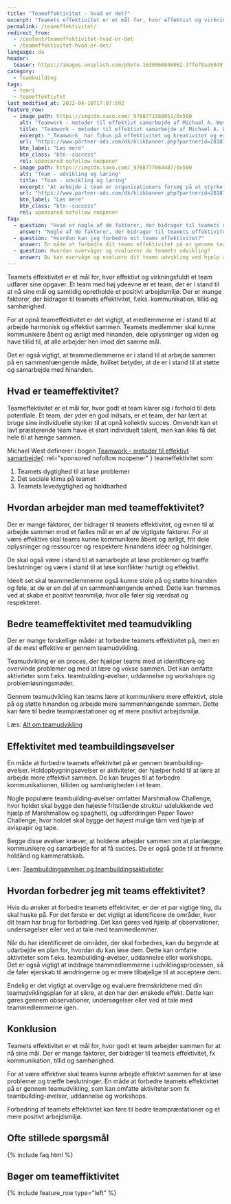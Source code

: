 ```yaml
---
title: "Teameffektivitet - hvad er det?"
excerpt: "Teamets effektivitet er et mål for, hvor effektivt og virkningsfuldt et team udfører sine opgaver. Hvad skal man tænke over med teamaktivitet?"
permalink: /teameffektivitet/
redirect_from:
  - /content/teameffektivitet-hvad-er-det
  - /teameffektivitet-hvad-er-det/
language: da
header:
  teaser: https://images.unsplash.com/photo-1630068846062-3ffe78aa5049?ixlib=rb-1.2.1&ixid=MnwxMjA3fDB8MHxwaG90by1wYWdlfHx8fGVufDB8fHx8&auto=format&fit=crop&h=300&w=400&q=10
category:
  - Teambuilding
tags:
  - teori
  - teameffektivtet
last_modified_at: 2022-04-10T17:07:59Z
feature_row:
  - image_path: https://imgcdn.saxo.com/_9788771580051/0x500
    alt: "Teamwork - metoder til effektivt samarbejde af Michael A. West"
    title: "Teamwork - metoder til effektivt samarbejde af Michael A. West"
    excerpt: "_Teamwork_ har fokus på effektivitet og kreativitet og er for alle, der på den ene eller anden måde bruger teamwork i deres dagligdag. Bogen er fyldt med praktiske eksempler og teori, der kan hjælpe et team med at opstille mål og opnå dem."
    url: "https://www.partner-ads.com/dk/klikbanner.php?partnerid=28187&bannerid=43264&htmlurl=https://www.saxo.com/dk/teamwork_michael-a-west_haeftet_9788771580051"
    btn_label: "Læs mere"
    btn_class: "btn--success"
    rel: sponsored nofollow noopener
  - image_path: https://imgcdn.saxo.com/_9788777064487/0x500
    alt: "Team - udvikling og læring"
    title: "Team - udvikling og læring"
    excerpt: "At arbejde i team er organisationers forsøg på at styrke udvikling af faglige og personlige potentialer og kompetencer. Bogens formål er at give svar på, hvordan udvikling og læring i team kan blive en succes, fx om sporten er en passende metafor til at fremme teamudvikling og læring og forståelse af samarbejde samt om team på arbejdspladsen kan skabe nye fortællinger om medarbejdernes måde at se på samarbejde og gensidig udvikling."
    url: "https://www.partner-ads.com/dk/klikbanner.php?partnerid=28187&bannerid=43264&htmlurl=https://www.saxo.com/dk/team-udvikling-og-laering_morten-bertelsen-red-reinhard-stelter-red_haeftet_9788777064487"
    btn_label: "Læs mere"
    btn_class: "btn--success"
    rel: sponsored nofollow noopener
faq:
  - question: "Hvad er nogle af de faktorer, der bidrager til teamets effektivitet?"
    answer: "Nogle af de faktorer, der bidrager til teamets effektivitet, omfatter kommunikation, tillid og samhørighed."
  - question: "Hvordan kan jeg forbedre mit teams effektivitet?"
    answer: En måde at forbedre dit teams effektivitet på er gennem teamudvikling, som kan omfatte aktiviteter som f.eks. teambuilding-øvelser, uddannelse og workshops.
  - question: Hvordan overvåger og evaluerer du teamets udvikling?
    answer: Du kan overvåge og evaluere dit teams udvikling ved hjælp af observationer, undersøgelser eller ved at tale med teammedlemmerne. Du kan fx bruge nogle af metoderne under [evaluering](/evaluering/).
---
```


Teamets effektivitet er et mål for, hvor effektivt og virkningsfuldt et team udfører sine opgaver. Et team med høj ydeevne er et team, der er i stand til at nå sine mål og samtidig opretholde et positivt arbejdsmiljø. Der er mange faktorer, der bidrager til teamets effektivitet, f.eks. kommunikation, tillid og samhørighed.

For at opnå teameffektivitet er det vigtigt, at medlemmerne er i stand til at arbejde harmonisk og effektivt sammen. Teamets medlemmer skal kunne kommunikere åbent og ærligt med hinanden, dele oplysninger og viden og have tillid til, at alle arbejder hen imod det samme mål.

Det er også vigtigt, at teammedlemmerne er i stand til at arbejde sammen på en sammenhængende måde, hvilket betyder, at de er i stand til at støtte og samarbejde med hinanden.

## Hvad er teameffektivitet?

Teameffektivitet er et mål for, hvor godt et team klarer sig i forhold til dets potentiale. Et team, der yder en god indsats, er et team, der har lært at bruge sine individuelle styrker til at opnå kollektiv succes. Omvendt kan et lavt præsterende team have et stort individuelt talent, men kan ikke få det hele til at hænge sammen.

Michael West definerer i bogen [Teamwork - metoder til effektivt samarbejde](https://www.partner-ads.com/dk/klikbanner.php?partnerid=28187&bannerid=43264&htmlurl=https://www.saxo.com/dk/teamwork_michael-a-west_haeftet_9788771580051){: rel="sponsored nofollow noopener" } teameffektivitet som:

1. Teamets dygtighed til at løse problemer
2. Det sociale klima på teamet
3. Teamets levedygtighed og holdbarhed

## Hvordan arbejder man med teameffektivitet?

Der er mange faktorer, der bidrager til teamets effektivitet, og evnen til at arbejde sammen mod et fælles mål er en af de vigtigste faktorer. For at være effektive skal teams kunne kommunikere åbent og ærligt, frit dele oplysninger og ressourcer og respektere hinandens idéer og holdninger.

De skal også være i stand til at samarbejde at løse problemer og træffe beslutninger og være i stand til at løse konflikter hurtigt og effektivt.

Ideelt set skal teammedlemmerne også kunne stole på og støtte hinanden og føle, at de er en del af en sammenhængende enhed. Dette kan fremmes ved at skabe et positivt teammiljø, hvor alle føler sig værdsat og respekteret.

## Bedre teameffektivitet med teamudvikling

Der er mange forskellige måder at forbedre teamets effektivitet på, men en af de mest effektive er gennem teamudvikling.

Teamudvikling er en proces, der hjælper teams med at identificere og overvinde problemer og med at lære og vokse sammen. Det kan omfatte aktiviteter som f.eks. teambuilding-øvelser, uddannelse og workshops og problemløsningsmøder.

Gennem teamudvikling kan teams lære at kommunikere mere effektivt, stole på og støtte hinanden og arbejde mere sammenhængende sammen. Dette kan føre til bedre teampræstationer og et mere positivt arbejdsmiljø.

Læs: [Alt om teamudvikling](/teamudvikling/)

## Effektivitet med teambuildingsøvelser

En måde at forbedre teamets effektivitet på er gennem teambuilding-øvelser. Holdopbygningsøvelser er aktiviteter, der hjælper hold til at lære at arbejde mere effektivt sammen. De kan bruges til at forbedre kommunikationen, tilliden og samhørigheden i et team.

Nogle populære teambuilding-øvelser omfatter Marshmallow Challenge, hvor holdet skal bygge den højeste fritstående struktur udelukkende ved hjælp af Marshmallow og spaghetti, og udfordringen Paper Tower Challenge, hvor holdet skal bygge det højest mulige tårn ved hjælp af avispapir og tape.

Begge disse øvelser kræver, at holdene arbejder sammen om at planlægge, kommunikere og samarbejde for at få succes. De er også gode til at fremme holdånd og kammeratskab.

Læs: [Teambuildingsøvelser og teambuildingsaktiviteter](/samarbejdsovelser/)

## Hvordan forbedrer jeg mit teams effektivitet?

Hvis du ønsker at forbedre teamets effektivitet, er der et par vigtige ting, du skal huske på. For det første er det vigtigt at identificere de områder, hvor dit team har brug for forbedring. Det kan gøres ved hjælp af observationer, undersøgelser eller ved at tale med teammedlemmer.

Når du har identificeret de områder, der skal forbedres, kan du begynde at udarbejde en plan for, hvordan du kan løse dem. Dette kan omfatte aktiviteter som f.eks. teambuilding-øvelser, uddannelse eller workshops. Det er også vigtigt at inddrage teammedlemmerne i udviklingsprocessen, så de føler ejerskab til ændringerne og er mere tilbøjelige til at acceptere dem.

Endelig er det vigtigt at overvåge og evaluere fremskridtene med din teamudviklingsplan for at sikre, at den har den ønskede effekt. Dette kan gøres gennem observationer, undersøgelser eller ved at tale med teammedlemmerne igen.

## Konklusion

Teamets effektivitet er et mål for, hvor godt et team arbejder sammen for at nå sine mål. Der er mange faktorer, der bidrager til teamets effektivitet, fx kommunikation, tillid og samhørighed.

For at være effektive skal teams kunne arbejde effektivt sammen for at løse problemer og træffe beslutninger. En måde at forbedre teamets effektivitet på er gennem teamudvikling, som kan omfatte aktiviteter som fx teambuilding-øvelser, uddannelse og workshops.

Forbedring af teamets effektivitet kan føre til bedre teampræstationer og et mere positivt arbejdsmiljø.

## Ofte stillede spørgsmål

{% include faq.html %}

## Bøger om teameffiktivitet

{% include feature_row type="left" %}
